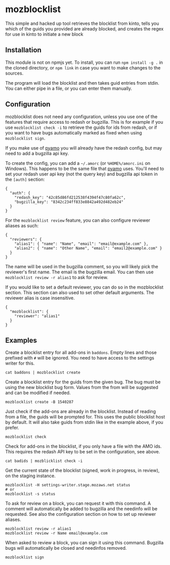 mozblocklist
============

This simple and hacked up tool retrieves the blocklist from kinto, tells you which of the guids you
provided are already blocked, and creates the regex for use in kinto to initiate a new block

Installation
------------
This module is not on npmjs yet. To install, you can run `npm install -g .` in the cloned directory,
or `npm link` in case you want to make changes to the sources.

The program will load the blocklist and then takes guid entries from stdin. You can either pipe in a
file, or you can enter them manually.

Configuration
-------------

mozblocklist does not need any configuration, unless you use one of the features that require access
to redash or bugzilla. This is for example if you use `mozblocklist check -i` to retrieve the guids
for ids from redash, or if you want to have bugs automatically marked as fixed when using
`mozblocklist sign`.

If you make use of [pyamo](https://github.com/kewisch/pyamo) you will already have the redash
config, but may need to add a bugzilla api key.

To create the config, you can add a `~/.amorc` (or `%HOME%/amorc.ini` on Windows). This happens to
be the same file that [pyamo](https://github.com/kewisch/pyamo) uses. You'll need to set your redash
user api key (not the query key) and bugzilla api token in the `[auth]` section:

```
{
  "auth": {
    "redash_key": "42c85d86fd212538f4394f47c80fa62c",
    "bugzilla_key": "8342c234ff833e8842a492d482eb24"
  }
}
```

For the `mozblocklist review` feature, you can also configure reviewer aliases as such:

```
{
  "reviewers": {
    "alias1": { "name": "Name", "email": "email@example.com" },
    "alias2": { "name": "Other Name", "email": "email2@example.com" }
  }
}
```

The name will be used in the bugzilla comment, so you will likely pick the reviewer's first name.
The email is the bugzilla email. You can then use `mozblocklist review -r alias1` to ask for review.

If you would like to set a default reviewer, you can do so in the mozblocklist section. This section
can also used to set other default arguments. The reviewer alias is case insensitive.

```
{
  "mozblocklist": {
    "reviewer": "alias1"
  }
}
```

Examples
--------

Create a blocklist entry for all add-ons in `baddons`. Empty lines and those prefixed with `#`
will be ignored. You need to have access to the settings writer for this.
```
cat baddons | mozblocklist create
```

Create a blocklist entry for the guids from the given bug. The bug must be using the new blocklist
bug form. Values from the from will be suggested and can be modified if needed.
```
mozblocklist create -B 1540287
```

Just check if the add-ons are already in the blocklist. Instead of reading from a file, the guids
will be prompted for. This uses the public blocklist host by default. It will also take guids from
stdin like in the example above, if you prefer.
```
mozblocklist check
```

Check for add-ons in the blocklist, if you only have a file with the AMO ids. This requires the
redash API key to be set in the configuration, see above.

```
cat badids | mozblicklist check -i
```

Get the current state of the blocklist (signed, work in progress, in review), on the staging instance.
```
mozblocklist -H settings-writer.stage.mozaws.net status
# or
mozblocklist -s status
```

To ask for review on a block, you can request it with this command. A comment will automatically be
added to bugzilla and the needinfo will be requested. See also the configuration section on how to
set up reviewer aliases.
```
mozblocklist review -r alias1
mozblocklist review -r Name email@example.com
```

When asked to review a block, you can sign it using this command. Bugzilla bugs will automatically
be closed and needinfos removed.
```
mozblocklist sign
```
